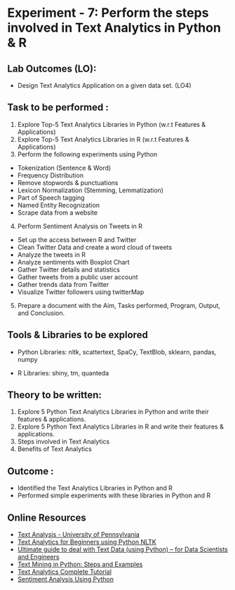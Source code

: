 # Experiment - 7: Perform the steps involved in Text Analytics in Python & R

## Lab Outcomes (LO): 
* Design Text Analytics Application on a given data set. (LO4)

## Task to be performed :
1. Explore Top-5 Text Analytics Libraries in Python (w.r.t Features & Applications)
2. Explore Top-5 Text Analytics Libraries in R (w.r.t Features & Applications)
3. Perform the following experiments using Python
- Tokenization (Sentence & Word)
- Frequency Distribution
- Remove stopwords & punctuations
- Lexicon Normalization (Stemming, Lemmatization)
- Part of Speech tagging
- Named Entity Recognization
- Scrape data from a website
4. Perform Sentiment Analysis on Tweets in R
  - Set up the access between R and Twitter
  - Clean Twitter Data and create a word cloud of tweets
  - Analyze the tweets in R
  - Analyze sentiments with Boxplot Chart
  - Gather Twitter details and statistics
  - Gather tweets from a public user account
  - Gather trends data from Twitter
  - Visualize Twitter followers using twitterMap
5. Prepare a document with the Aim, Tasks performed, Program, Output, and Conclusion.

## Tools & Libraries to be explored
* Python Libraries: nltk, scattertext, SpaCy, TextBlob, sklearn, pandas, numpy

* R Libraries: shiny, tm, quanteda

## Theory to be written:
1. Explore 5 Python Text Analytics Libraries in Python and write their features & applications.
2. Explore 5 Python Text Analytics Libraries in R and write their features & applications.
3. Steps involved in Text Analytics
4. Benefits of Text Analytics

## Outcome :
* Identified the Text Analytics Libraries in Python and R
* Performed simple experiments with these libraries in Python and R

## Online Resources
* [Text Analysis - University of Pennsylvania](https://guides.library.upenn.edu/penntdm/python)
* [Text Analytics for Beginners using Python NLTK](https://machinelearninggeek.com/text-analytics-for-beginners-using-python-nltk/)
* [Ultimate guide to deal with Text Data (using Python) – for Data Scientists and Engineers](https://www.analyticsvidhya.com/blog/2018/02/the-different-methods-deal-text-data-predictive-python/)
* [Text Mining in Python: Steps and Examples](https://www.kdnuggets.com/2020/05/text-mining-python-steps-examples.html)
* [Text Analytics Complete Tutorial](https://www.youtube.com/watch?v=bZoC-UW50sI&list=PLH6mU1kedUy-xjgiuvqMkVn8npK0TGAv5)
* [Sentiment Analysis Using Python](https://www.analyticsvidhya.com/blog/2022/07/sentiment-analysis-using-python/)
